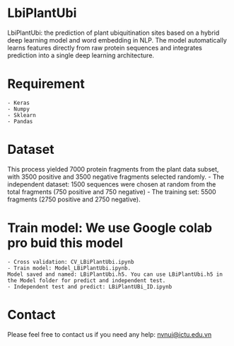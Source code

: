 # LbiPlantUbi

LbiPlantUbi: the prediction of plant ubiquitination sites based on a hybrid deep learning model and word embedding in NLP. The model automatically learns features directly from raw protein sequences and integrates prediction into a single deep learning architecture.
# Requirement
	- Keras
	- Numpy
	- Sklearn
	- Pandas
# Dataset
This process yielded 7000 protein fragments from the plant data subset, with 3500 positive and 3500 negative fragments selected randomly.
	- The independent dataset: 1500 sequences were chosen at random from the total fragments (750 positive and 750 negative)
	- The training set: 5500 fragments (2750 positive and 2750 negative).
# Train model: We use Google colab pro buid this model
	- Cross validation: CV_LBiPlantUbi.ipynb
	- Train model: Model_LBiPlantUbi.ipynb. 
	Model saved and named: LBiPlantUbi.h5. You can use LBiPlantUbi.h5 in the Model folder for predict and independent test.
	- Independent test and predict: LBiPlantUBi_ID.ipynb
# Contact
Please feel free to contact us if you need any help: nvnui@ictu.edu.vn
